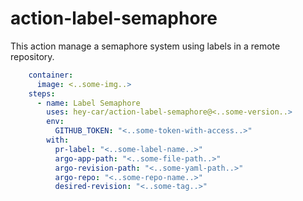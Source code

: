 # action-label-semaphore

This action manage a semaphore system using labels in a remote repository.

```yaml
    container:
      image: <..some-img..>
    steps:
      - name: Label Semaphore
        uses: hey-car/action-label-semaphore@<..some-version..>
        env:
          GITHUB_TOKEN: "<..some-token-with-access..>"
        with:
          pr-label: "<..some-label-name..>"
          argo-app-path: "<..some-file-path..>"
          argo-revision-path: "<..some-yaml-path..>"
          argo-repo: "<..some-repo-name..>"
          desired-revision: "<..some-tag..>"
```
